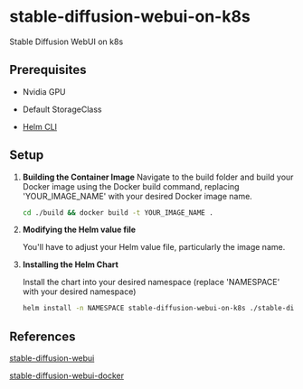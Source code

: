 # stable-diffusion-webui-on-k8s

Stable Diffusion WebUI on k8s


## Prerequisites

- Nvidia GPU

- Default StorageClass

- [Helm CLI](https://github.com/helm/helm) 


## Setup

1. **Building the Container Image**
   Navigate to the build folder and build your Docker image using the Docker build command, replacing 'YOUR_IMAGE_NAME' with your desired Docker image name.

    ```bash
    cd ./build && docker build -t YOUR_IMAGE_NAME .
    ```

2. **Modifying the Helm value file**

   You'll have to adjust your Helm value file, particularly the image name.

3. **Installing the Helm Chart**

   Install the chart into your desired namespace (replace 'NAMESPACE' with your desired namespace)

    ```bash
    helm install -n NAMESPACE stable-diffusion-webui-on-k8s ./stable-diffusion-webui-on-k8s
    ```


## References

[stable-diffusion-webui](https://github.com/AUTOMATIC1111/stable-diffusion-webui)

[stable-diffusion-webui-docker](https://github.com/camenduru/stable-diffusion-webui-docker)